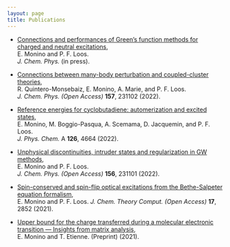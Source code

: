 ```yaml
---
layout: page
title: Publications
---
```


- [Connections and performances of Green’s function methods for charged and neutral excitations](https://arxiv.org/pdf/2305.16959.pdf),\
  E. Monino and P. F. Loos.\
   *J. Chem. Phys.* (in press).

- [Connections between many-body perturbation and coupled-cluster theories](https://doi.org/10.1063/5.0130837),\
  R. Quintero-Monsebaiz, E. Monino, A. Marie, and P. F. Loos.\
   *J. Chem. Phys. (Open Access)* **157**, 231102 (2022).
  
- [Reference energies for cyclobutadiene: automerization and excited states](https://doi.org/10.1021/acs.jpca.2c02480),\
   E. Monino, M. Boggio-Pasqua, A. Scemama, D. Jacquemin, and P. F. Loos.\
   *J. Phys. Chem.* A **126**, 4664 (2022).
  
- [Unphysical discontinuities, intruder states and regularization in GW methods](https://doi.org/10.1063/5.0089317),\
   E. Monino and P. F. Loos.\
   *J. Chem. Phys. (Open Access)* **156**, 231101 (2022).
  
- [Spin-conserved and spin-flip optical excitations from the Bethe-Salpeter equation formalism](https://doi.org/10.1021/acs.jctc.1c00074),\
   E. Monino and P. F. Loos.
   *J. Chem. Theory Comput. (Open Access)* **17**, 2852 (2021).

- [Upper bound for the charge transferred during a molecular electronic transition — Insights from matrix analysis](https://arxiv.org/pdf/2104.13465.pdf),\
  E. Monino and T. Etienne.
  (Preprint) (2021).
